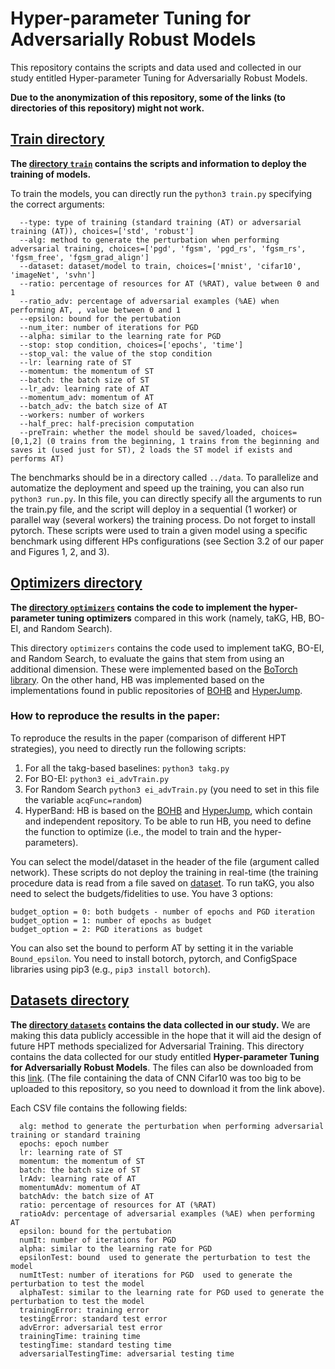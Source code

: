 # Hyper-parameter Tuning for Adversarially Robust Models


This repository contains the scripts and data used and collected in our study entitled Hyper-parameter Tuning for Adversarially Robust Models. 

**Due to the anonymization of this repository, some of the links (to directories of this repository) might not work.**


##  [Train directory](https://github.com/pedrogbmendes/HPT_advTrain/tree/anonymize/train)

**The [directory `train`](https://github.com/pedrogbmendes/HPT_advTrain/tree/anonymize/train)  contains the scripts and information to deploy the training of models.**

To train the models, you can directly run the `python3 train.py` specifying the correct arguments:
```
  --type: type of training (standard training (AT) or adversarial training (AT)), choices=['std', 'robust']
  --alg: method to generate the perturbation when performing adversarial training, choices=['pgd', 'fgsm', 'pgd_rs', 'fgsm_rs', 'fgsm_free', 'fgsm_grad_align']
  --dataset: dataset/model to train, choices=['mnist', 'cifar10', 'imageNet', 'svhn']
  --ratio: percentage of resources for AT (%RAT), value between 0 and 1
  --ratio_adv: percentage of adversarial examples (%AE) when performing AT, , value between 0 and 1
  --epsilon: bound for the pertubation
  --num_iter: number of iterations for PGD
  --alpha: similar to the learning rate for PGD
  --stop: stop condition, choices=['epochs', 'time']
  --stop_val: the value of the stop condition
  --lr: learning rate of ST
  --momentum: the momentum of ST
  --batch: the batch size of ST
  --lr_adv: learning rate of AT
  --momentum_adv: momentum of AT
  --batch_adv: the batch size of AT
  --workers: number of workers
  --half_prec: half-precision computation
  --preTrain: whether the model should be saved/loaded, choices=[0,1,2] (0 trains from the beginning, 1 trains from the beginning and saves it (used just for ST), 2 loads the ST model if exists and performs AT)
```

The benchmarks should be in a directory called `../data`.
To parallelize and automatize the deployment and speed up the training, you can also run `python3 run.py`. In this file, you can directly specify all the arguments to run the train.py file, and the script will deploy in a sequential (1 worker) or parallel way (several workers) the training process.
Do not forget to install pytorch.
These scripts were used to train a given model using a specific benchmark using different HPs configurations (see Section 3.2 of our paper and Figures 1, 2, and 3).




## [Optimizers directory](https://github.com/pedrogbmendes/HPT_advTrain/tree/anonymize/optimizers)  

**The [directory `optimizers`](https://github.com/pedrogbmendes/HPT_advTrain/tree/anonymize/optimizers) contains the code to implement the hyper-parameter tuning optimizers** compared in this work (namely, taKG, HB, BO-EI, and Random Search).

This directory `optimizers` contains the code used to implement taKG, BO-EI, and Random Search, to evaluate the gains that stem from using an additional dimension. These were implemented based on the [BoTorch library](https://botorch.org/). On the other hand, HB was implemented based on the implementations found in public repositories of [BOHB](https://github.com/automl/HpBandSter) and [HyperJump](https://github.com/pedrogbmendes/HyperJump).

### How to reproduce the results in the paper:

To reproduce the results in the paper (comparison of different HPT strategies), you need to directly run the following scripts:

1) For all the takg-based baselines: `python3 takg.py`
2) For BO-EI: `python3 ei_advTrain.py`
3) For Random Search `python3 ei_advTrain.py` (you need to set in this file the variable `acqFunc=random`)
4) HyperBand: HB is based on the  [BOHB](https://github.com/automl/HpBandSter) and [HyperJump](https://github.com/pedrogbmendes/HyperJump), which contain and independent repository. To be able to run HB, you need to define the function to optimize (i.e., the model to train and the hyper-parameters).

You can select the model/dataset in the header of the file (argument called network). 
These scripts do not deploy the training in real-time (the training procedure data is read from a file saved on [dataset](https://github.com/pedrogbmendes/HPT_advTrain/tree/anonymize/datasets).
To run taKG, you also need to select the budgets/fidelities to use. You have 3 options:
```
budget_option = 0: both budgets - number of epochs and PGD iteration
budget_option = 1: number of epochs as budget
budget_option = 2: PGD iterations as budget
```
You can also set the bound to perform AT by setting it in the variable `Bound_epsilon`.
You need to install botorch, pytorch, and ConfigSpace libraries using pip3 (e.g., `pip3 install botorch`).



## [Datasets directory](https://github.com/pedrogbmendes/HPT_advTrain/tree/anonymize/datasets)  

**The [directory `datasets`](https://github.com/pedrogbmendes/HPT_advTrain/tree/anonymize/datasets)  contains the data collected in our study.** We are making this data publicly accessible in the hope that it will aid the design of future HPT methods specialized for Adversarial Training. 
This directory contains the data collected for our study entitled **Hyper-parameter Tuning for Adversarially Robust Models**.
The files can also be downloaded from this [link](https://drive.google.com/drive/folders/1qV_fiJA_JzEin-SscksE0tlC5Adt187X?usp=sharing). 
(The file containing the data of CNN Cifar10 was too big to be uploaded to this repository, so you need to download it from the link above).

Each CSV file contains the following fields:
```
  alg: method to generate the perturbation when performing adversarial training or standard training
  epochs: epoch number
  lr: learning rate of ST
  momentum: the momentum of ST
  batch: the batch size of ST
  lrAdv: learning rate of AT
  momentumAdv: momentum of AT
  batchAdv: the batch size of AT
  ratio: percentage of resources for AT (%RAT)
  ratioAdv: percentage of adversarial examples (%AE) when performing AT
  epsilon: bound for the pertubation
  numIt: number of iterations for PGD
  alpha: similar to the learning rate for PGD
  epsilonTest: bound  used to generate the perturbation to test the model
  numItTest: number of iterations for PGD  used to generate the perturbation to test the model
  alphaTest: similar to the learning rate for PGD used to generate the perturbation to test the model 
  trainingError: training error
  testingError: standard test error
  advError: adversarial test error
  trainingTime: training time
  testingTime: standard testing time
  adversarialTestingTime: adversarial testing time
```




